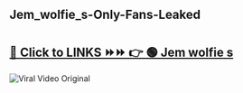 
 ## Jem_wolfie_s-Only-Fans-Leaked

# <h2><a href="https://clipsfans.com/Jem_wolfie_s&ref=git">🔗 Click to LINKS ⏩⏩ 👉 🟢 Jem wolfie s </a></h2>

<a href="https://clipsfans.com/Jem_wolfie_s&ref=git" rel="nofollow" data-target="animated-image.originalLink"><img src="https://i.ibb.co.com/xMMVF88/686577567.gif" alt="Viral Video Original" style="max-width: 100%; display: inline-block;" data-target="animated-image.originalImage"></a>
